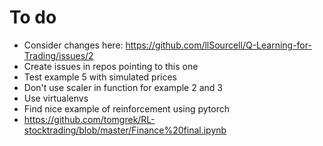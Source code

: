 # To do

- Consider changes here: https://github.com/llSourcell/Q-Learning-for-Trading/issues/2
- Create issues in repos pointing to this one
- Test example 5 with simulated prices
- Don't use scaler in function for example 2 and 3
- Use virtualenvs
- Find nice example of reinforcement using pytorch
- https://github.com/tomgrek/RL-stocktrading/blob/master/Finance%20final.ipynb
